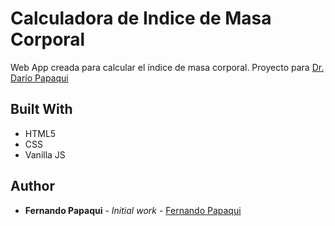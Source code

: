 # Calculadora de Indice de Masa Corporal

Web App creada para calcular el índice de masa corporal. Proyecto para [Dr. Darío Papaqui](https://www.drpapaqui.com.mx)

## Built With

- HTML5
- CSS
- Vanilla JS

## Author

- **Fernando Papaqui** - _Initial work_ - [Fernando Papaqui](https://github.com/papaqui)
